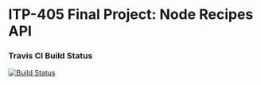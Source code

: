# ITP-405 Final Project: Node Recipes API

### Travis CI Build Status
[![Build Status](https://travis-ci.org/angella-qian/sequelize.svg?branch=master)](https://travis-ci.org/angella-qian/sequelize)
